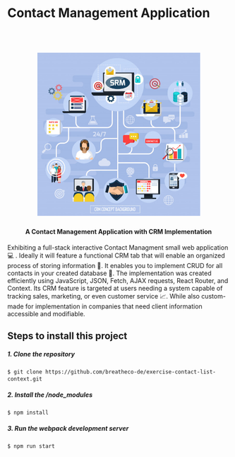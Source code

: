 # Contact Management Application

<h1 align="center">
  <br>
  <img src="https://github.com/NizaV/Contact_List/blob/master/src/img/crmModel.jpg" alt="CRM Model" width="369">
</h1>

<h4 align="center">A Contact Management Application with CRM Implementation</h4>

Exhibiting a full-stack interactive Contact Managment small web application :computer: . Ideally it will feature a functional CRM tab that will enable an organized process of storing information :raised_hands:. It enables you to implement CRUD for all contacts in your created database 📇. The implementation was created efficiently using JavaScript, JSON, Fetch, AJAX requests, React Router, and Context. Its CRM feature is targeted at users needing a system capable of tracking sales, marketing, or even customer service 📈. While also custom-made for implementation in companies that need client information accessible and modifiable. 

## Steps to install this project

##### 1. Clone the repository
```
$ git clone https://github.com/breatheco-de/exercise-contact-list-context.git
```
##### 2. Install the /node_modules
```
$ npm install
```
##### 3. Run the webpack development server
```
$ npm run start
```
